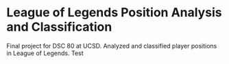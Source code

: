 # League of Legends Position Analysis and Classification
Final project for DSC 80 at UCSD. Analyzed and classified player positions in League of Legends.
Test